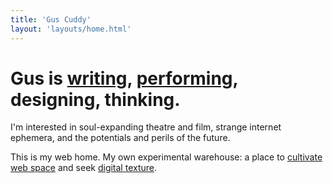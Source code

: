 ```yaml
---
title: 'Gus Cuddy'
layout: 'layouts/home.html'
---
```


<h1 class="measure-micro align-center">Gus is <a href="/feed">writing</a>, <a href="/about#acting">performing</a>, designing, thinking.</h1>

I'm interested in soul-expanding theatre and film, strange internet ephemera, and the potentials and perils of the future.

This is my web home. My own experimental warehouse: a place to [cultivate web space](/curtain/089/) and seek [digital texture](/curtain/090/).
